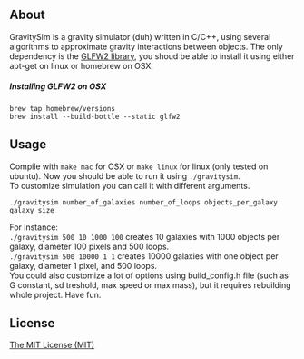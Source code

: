 ## About
GravitySim is a gravity simulator (duh) written in C/C++, using several algorithms to approximate gravity interactions between objects. The only dependency is the [GLFW2 library](https://github.com/glfw/glfw-legacy), you shoud be able to install it using either apt-get on linux or homebrew on OSX. 

##### Installing GLFW2 on OSX
```
brew tap homebrew/versions
brew install --build-bottle --static glfw2
```

## Usage
Compile with ```make mac``` for OSX or ```make linux``` for linux (only tested on ubuntu). Now you should be able to run it using ```./gravitysim```.  
To customize simulation you can call it with different arguments.
```
./gravitysim number_of_galaxies number_of_loops objects_per_galaxy galaxy_size
```  
For instance:  
```./gravitysim 500 10 1000 100``` creates 10 galaxies with 1000 objects per galaxy, diameter 100 pixels and 500 loops.  
```./gravitysim 500 10000 1 1``` creates 10000 galaxies with one object per galaxy, diameter 1 pixel, and 500 loops.   
You could also customize a lot of options using build_config.h file (such as G constant, sd treshold, max speed or max mass), but it requires rebuilding whole project.
Have fun.

## License
[The MIT License (MIT)](http://opensource.org/licenses/mit-license.php)
